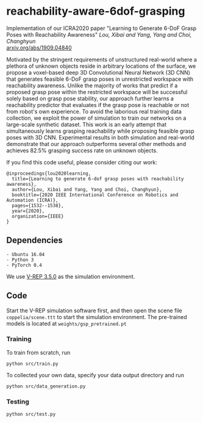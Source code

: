 # reachability-aware-6dof-grasping
Implementation of our ICRA2020 paper "Learning to Generate 6-DoF Grasp Poses with Reachability Awareness"
*Lou, Xibai and Yang, Yang and Choi, Changhyun*<br/>
[arxiv.org/abs/1909.04840][1]<br/>




Motivated by the stringent requirements of unstructured real-world where a plethora of unknown objects reside in arbitrary locations of the surface, 
we propose a voxel-based deep 3D Convolutional Neural Network (3D CNN) that generates feasible 6-DoF grasp poses in unrestricted workspace with reachability awareness. 
Unlike the majority of works that predict if a proposed grasp pose within the restricted workspace will be successful solely based on grasp pose stability, 
our approach further learns a reachability predictor that evaluates if the grasp pose is reachable or not from robot's own experience. 
To avoid the laborious real training data collection, we exploit the power of simulation to train our networks on a large-scale synthetic dataset. 
This work is an early attempt that simultaneously learns grasping reachability while proposing feasible grasp poses with 3D CNN. 
Experimental results in both simulation and real-world demonstrate that our approach outperforms several other methods and achieves 82.5% grasping success rate on unknown objects.

If you find this code useful, please consider citing our work:

```
@inproceedings{lou2020learning,
  title={Learning to generate 6-dof grasp poses with reachability awareness},
  author={Lou, Xibai and Yang, Yang and Choi, Changhyun},
  booktitle={2020 IEEE International Conference on Robotics and Automation (ICRA)},
  pages={1532--1538},
  year={2020},
  organization={IEEE}
}
```

## Dependencies
```
- Ubuntu 16.04
- Python 3
- PyTorch 0.4
```
We use [V-REP 3.5.0][2] as the simulation environment.

## Code

Start the V-REP simulation software first, and then open the scene file ```coppelia/scene.ttt``` to start the simulation environment. 
The pre-trained models is located at ```weights/gsp_pretrained.pt```


### Training
To train from scratch, run

```
python src/train.py
```

To collected your own data, specify your data output directory and run

```
python src/data_generation.py
```

### Testing
```
python src/test.py
```


[1]: https://arxiv.org/abs/1910.06404
[2]: http://coppeliarobotics.com/previousVersions
